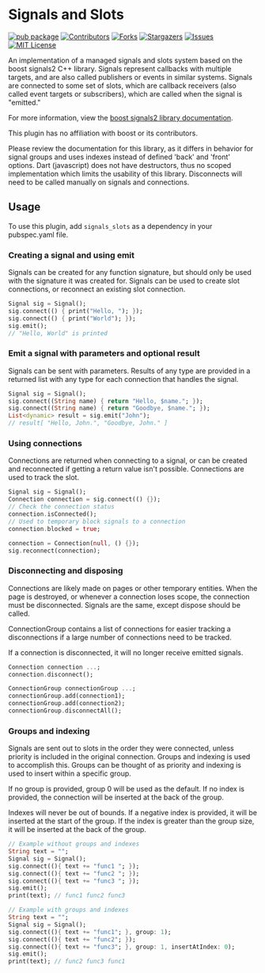 # Signals and Slots

[![pub package](https://img.shields.io/pub/v/signals_slots.svg)](https://pub.dev/packages/signals_slots)
[![Contributors][contributors-shield]][contributors-url]
[![Forks][forks-shield]][forks-url]
[![Stargazers][stars-shield]][stars-url]
[![Issues][issues-shield]][issues-url]
[![MIT License][license-shield]][license-url]

An implementation of a managed signals and slots system based on the boost signals2 C++ library. Signals represent callbacks with multiple targets, and are also called publishers or events in similar systems. Signals are connected to some set of slots, which are callback receivers (also called event targets or subscribers), which are called when the signal is "emitted."

For more information, view the [boost signals2 library documentation](https://www.boost.org/doc/libs/1_61_0/doc/html/signals2.html).

This plugin has no affiliation with boost or its contributors.

Please review the documentation for this library, as it differs in behavior for signal groups and uses indexes instead of defined 'back' and 'front' options. Dart (javascript) does not have destructors, thus no scoped implementation which limits the usability of this library. Disconnects will need to be called manually on signals and connections.

## Usage
To use this plugin, add `signals_slots` as a dependency in your pubspec.yaml file.

### Creating a signal and using emit
Signals can be created for any function signature, but should only be used with the signature it was created for. Signals can be used to create slot connections, or reconnect an existing slot connection.

```dart
Signal sig = Signal();
sig.connect(() { print("Hello, "); });
sig.connect(() { print("World"); });
sig.emit();
// "Hello, World" is printed
```

### Emit a signal with parameters and optional result
Signals can be sent with parameters. Results of any type are provided in a returned list with any type for each connection that handles the signal.

```dart
Signal sig = Signal();
sig.connect((String name) { return "Hello, $name."; });
sig.connect((String name) { return "Goodbye, $name."; });
List<dynamic> result = sig.emit("John");
// result[ "Hello, John.", "Goodbye, John." ]
```

### Using connections
Connections are returned when connecting to a signal, or can be created and reconnected if getting a return value isn't possible. Connections are used to track the slot.

```dart
Signal sig = Signal();
Connection connection = sig.connect(() {});
// Check the connection status
connection.isConnected();
// Used to temporary block signals to a connection
connection.blocked = true;

connection = Connection(null, () {});
sig.reconnect(connection);
```

### Disconnecting and disposing
Connections are likely made on pages or other temporary entities. When the page is destroyed, or whenever a connection loses scope, the connection must be disconnected. Signals are the same, except dispose should be called.

ConnectionGroup contains a list of connections for easier tracking a disconnections if a large number of connections need to be tracked.

If a connection is disconnected, it will no longer receive emitted signals.

```dart
Connection connection ...;
connection.disconnect();

ConnectionGroup connectionGroup ...;
connectionGroup.add(connection1);
connectionGroup.add(connection2);
connectionGroup.disconnectAll();
```

### Groups and indexing
Signals are sent out to slots in the order they were connected, unless priority is included in the original connection. Groups and indexing is used to accomplish this. Groups can be thought of as priority and indexing is used to insert within a specific group.

If no group is provided, group 0 will be used as the default.
If no index is provided, the connection will be inserted at the back of the group.

Indexes will never be out of bounds. If a negative index is provided, it will be inserted at the start of the group. If the index is greater than the group size, it will be inserted at the back of the group.

```dart
// Example without groups and indexes
String text = "";
Signal sig = Signal();
sig.connect((){ text += "func1 "; });
sig.connect((){ text += "func2 "; });
sig.connect((){ text += "func3 "; });
sig.emit();
print(text); // func1 func2 func3
```

```dart
// Example with groups and indexes
String text = "";
Signal sig = Signal();
sig.connect((){ text += "func1"; }, group: 1);
sig.connect((){ text += "func2"; });
sig.connect((){ text += "func3"; }, group: 1, insertAtIndex: 0);
sig.emit();
print(text); // func2 func3 func1
```

<!-- MARKDOWN LINKS & IMAGES -->
<!-- https://www.markdownguide.org/basic-syntax/#reference-style-links -->
[contributors-shield]: https://img.shields.io/github/contributors/voidari/flutter_signals_slots.svg?style=for-the-badge
[contributors-url]: https://github.com/voidari/flutter_signals_slots/graphs/contributors
[forks-shield]: https://img.shields.io/github/forks/voidari/flutter_signals_slots.svg?style=for-the-badge
[forks-url]: https://github.com/voidari/flutter_signals_slots/network/members
[stars-shield]: https://img.shields.io/github/stars/voidari/flutter_signals_slots.svg?style=for-the-badge
[stars-url]: https://github.com/voidari/flutter_signals_slots/stargazers
[issues-shield]: https://img.shields.io/github/issues/voidari/flutter_signals_slots.svg?style=for-the-badge
[issues-url]: https://github.com/voidari/flutter_signals_slots/issues
[license-shield]: https://img.shields.io/github/license/voidari/flutter_signals_slots.svg?style=for-the-badge
[license-url]: https://github.com/voidari/flutter_signals_slots/blob/main/LICENSE